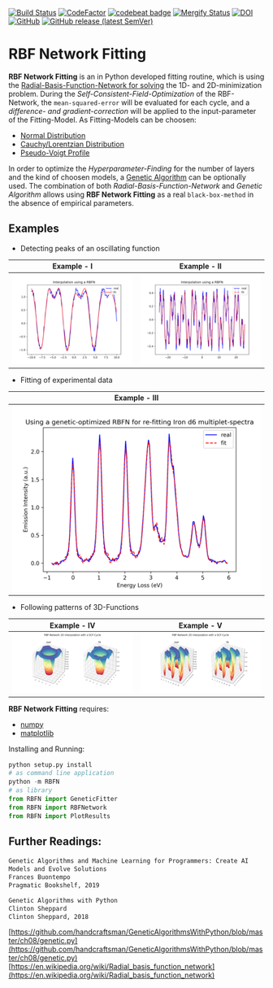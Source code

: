 [![Build Status](https://travis-ci.com/Anselmoo/RBF_NetworkFitting.svg?branch=master)](https://travis-ci.com/Anselmoo/RBF_NetworkFitting)
[![CodeFactor](https://www.codefactor.io/repository/github/anselmoo/rbf_networkfitting/badge)](https://www.codefactor.io/repository/github/anselmoo/rbf_networkfitting)
[![codebeat badge](https://codebeat.co/badges/9ef976e1-f0f3-4d03-a9d0-23d71a44584b)](https://codebeat.co/projects/github-com-anselmoo-rbf_networkfitting-master)
[![Mergify Status](https://img.shields.io/endpoint.svg?url=https://gh.mergify.io/badges/Anselmoo/RBF_NetworkFitting&style=flat)](https://github.com/Anselmoo/RBF_NetworkFitting/commits/master)
[![DOI](https://zenodo.org/badge/208275828.svg)](https://zenodo.org/badge/latestdoi/208275828)
[![GitHub](https://img.shields.io/github/license/Anselmoo/RBF_NetworkFitting)](https://github.com/Anselmoo/RBF_NetworkFitting/blob/master/LICENSE)
[![GitHub release (latest SemVer)](https://img.shields.io/github/v/release/Anselmoo/RBF_NetworkFitting)](https://github.com/Anselmoo/RBF_NetworkFitting/releases)
# RBF Network Fitting

**RBF Network Fitting** is an in Python developed fitting routine, which is using the [Radial-Basis-Function-Network for solving](https://en.wikipedia.org/wiki/Radial_basis_function_network) the 1D- and 2D-minimization problem. During the *Self-Consistent-Field-Optimization* of the RBF-Network, the `mean-squared-error` will be evaluated for each cycle, and a *difference- and gradient-correction* will be applied to the input-parameter of the Fitting-Model. As Fitting-Models can be choosen: 
 * [Normal Distribution](https://en.wikipedia.org/wiki/Normal_distribution)
 * [Cauchy/Lorentzian Distribution](https://en.wikipedia.org/wiki/Cauchy_distribution)
 * [Pseudo-Voigt Profile](https://en.wikipedia.org/wiki/Voigt_profile#Pseudo-Voigt_Approximation)

In order to optimize the *Hyperparameter-Finding* for the number of layers and the kind of choosen models, a [Genetic Algorithm](https://en.wikipedia.org/wiki/Genetic_algorithm) can be optionally used. The combination of both *Radial-Basis-Function-Network* and *Genetic Algorithm* allows using **RBF Network Fitting** as a real `black-box-method` in the absence of empirical parameters.


## Examples

* Detecting peaks of an oscillating function

Example - I             |  Example - II
:-------------------------:|:-------------------------:
![osci_1](https://github.com/Anselmoo/RBF_NetworkFitting/blob/master/docu/example_2.png)|![osci_2](https://github.com/Anselmoo/RBF_NetworkFitting/blob/master/docu/example_6.png)


* Fitting of experimental data

Example - III             |  
:-------------------------:|
![d6_example](https://github.com/Anselmoo/RBF_NetworkFitting/blob/master/docu/example_5.png)|

* Following patterns of 3D-Functions

Example - IV             |  Example - V
:-------------------------:|:-------------------------:
![3D-I](https://github.com/Anselmoo/RBF_NetworkFitting/blob/master/docu/example_4.png)|![3D-II](https://github.com/Anselmoo/RBF_NetworkFitting/blob/master/docu/example_7.png)

**RBF Network Fitting** requires:
  * [numpy](https://github.com/numpy/numpy)
  * [matplotlib](https://github.com/matplotlib/matplotlib)
  
 
 Installing and Running:
```python 
python setup.py install
# as command line application 
python -m RBFN 
# as library
from RBFN import GeneticFitter
from RBFN import RBFNetwork
from RBFN import PlotResults
```

## Further Readings:
```
Genetic Algorithms and Machine Learning for Programmers: Create AI Models and Evolve Solutions
Frances Buontempo
Pragmatic Bookshelf, 2019
```

```
Genetic Algorithms with Python
Clinton Sheppard
Clinton Sheppard, 2018
```
[https://github.com/handcraftsman/GeneticAlgorithmsWithPython/blob/master/ch08/genetic.py](https://github.com/handcraftsman/GeneticAlgorithmsWithPython/blob/master/ch08/genetic.py)
[https://en.wikipedia.org/wiki/Radial_basis_function_network](https://en.wikipedia.org/wiki/Radial_basis_function_network)    
    

